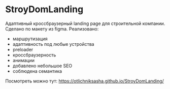 # StroyDomLanding
Адаптивный кроссбраузерный landing page для строительной компании. Сделано по макету из figma.
Реализовано: 
- маршрутизация
- адаптивность под любые устройства
- preloader
- кроссбраузерность
- анимации
- добавлено небольшое SEO
- соблюдена семантика

Посмотреть можно тут: https://otlichniksasha.github.io/StroyDomLanding/

